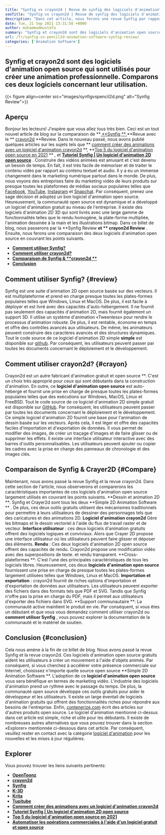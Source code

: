 ```yaml
---
title: "Synfig vs crayon2d | Revue de synfig des logiciels d'animation" 
seoTitle: "Synfig vs crayon2d | Revue de synfig des logiciels d'animation" 
description: "Dans cet article, nous ferons une revue Synfig par rapport à la revue crayon2d. Les deux sont les principaux logiciels d'animation open source sont auto-hébergés et riches." 
date: Tue, 21 Sep 2021 13:31:58 +0000
author: muhammadmustafa
summary: "Synfig et crayon2d sont des logiciels d'animation open source qui sont utilisés pour créer une animation professionnelle. Comparons ces deux logiciels concernant leur utilisation." 
url: /fr/synfig-vs-pencil2d-animation-software-synfig-review/
categories: ['Animation Software']
---
```


## Synfig et crayon2d sont des logiciels d'animation open source qui sont utilisés pour créer une animation professionnelle. Comparons ces deux logiciels concernant leur utilisation.

{{< figure align=center src="images/synfigvspencil2d.png" alt="Synfig Review">}}


## Aperçu
Bonjour les lecteurs! J'espère que vous allez tous très bien. Ceci est un tout nouvel article de blog sur la comparaison de **[ **Synfig ** ][1]  **Revue avec le **  [crayon2d][2]  **Review. Dans le nouveau passé, nous avons publié quelques articles sur les sujets tels que **  [comment créer des animations avec un logiciel d'animation crayon2d][3] **,  **[Top 5 du logiciel d'animation open source en 2021][4] ** , et  **[Tutoriel Synfig | Un logiciel d'animation 2D open source][5]**  . Construire des vidéos animées est amusant et c'est devenu un besoin de temps. En fait, il est très facile de mémoriser et de traiter le contenu vidéo par rapport au contenu textuel et audio. Il y a eu un immense changement dans le marketing numérique partout dans le monde. De plus, nous voyons des entreprises faire du marketing vidéo de leurs produits sur presque toutes les plateformes de médias sociaux populaires telles que [Facebook][6], [YouTube][7], [Instagram][8] et [Snapchat][9].
Par conséquent, prenez une sage décision et adoptez un bon logiciel d'animation open source. Heureusement, la communauté open source est dynamique et a développé un logiciel d'animation gratuit au niveau de l'entreprise. Il existe des logiciels d'animation 2D 3D qui sont livrés avec une large gamme de fonctionnalités telles que le rendu homogène, la plate-forme multipliée, l'animation dessinée à la main et les illustrations bitmap. Dans ce billet de blog, nous passerons par la **Synfig Review  **et **  crayon2d Review** . Ensuite, nous ferons une comparaison des deux logiciels d'animation open source en couvrant les points suivants.
  * **[Comment utiliser Synfig?][10]** 
  * **[Comment utiliser crayon2d?][11]** 
  * **[Comparaison de Synfig &  **crayon2d ** ][12]** 
  * **[Conclusion][13]** 

## **Comment utiliser Synfig?** {#review}
Synfig est une suite d'animation 2D open source basée sur des vecteurs. Il est multiplateforme et prend en charge presque toutes les plates-formes populaires telles que Windows, Linux et MacOS. De plus, il est facile à déployer et est livré avec des capacités d'auto-hébergement. Il ne fournit pas seulement des capacités d'animation 2D, mais fournit également un support 3D. Il utilise un système d'animation «Tweenless» pour rendre le processus d'animation robuste. De plus, il est rentable, économe en temps et offre des contrôles avancés aux utilisateurs. De même, les animateurs peuvent construire des caractères avancés et des structures dynamiques. Tout le code source de ce logiciel d'animation 2D simple **simple**  est disponible sur [github][14]. Par conséquent, les utilisateurs peuvent passer par toutes les documents concernant le déploiement et le développement.

## Comment utiliser crayon2d?   {#crayon}
Crayon2d est un autre fabricant d'animation gratuit et open source **. C'est un choix très approprié pour ceux qui sont débutants dans la construction d'animation. En outre, ce **logiciel d'animation open source**  est auto-hébergé et fournit une prise en charge de presque toutes les plates-formes populaires telles que des exécutions sur Windows, MacOS, Linux et FreeBSD. Tout le code source de ce logiciel d'animation 2D simple gratuit est disponible sur [GitHub][15]. Par conséquent, les utilisateurs peuvent passer par toutes les documents concernant le déploiement et le développement. Ce simple logiciel d'animation 2D fournit une base pour l'animation de dessin basée sur les vecteurs. Après cela, il est léger et offre des capacités faciles d'importation et d'exportation de données. Il vous permet de modifier des images, de créer un traçage d'images et de faire glisser ou de supprimer les effets. Il existe une interface utilisateur interactive avec des barres d'outils personnalisables. Les utilisateurs peuvent ajouter ou copier les cadres avec la prise en charge des panneaux de chronologie et des images clés.

## Comparaison de Synfig & Crayer2D   {#Compare}
Maintenant, nous avons passé la revue Synfig et la revue crayon2d. Dans cette section de l'article, nous observerons et comparerons les caractéristiques importantes de ces logiciels d'animation open source largement utilisés en couvrant les points suivants.
**Dessin et animation 2D **: Synfig et Crayer2d sont tous les deux  **Simple 2D Animation Software ** . De plus, ces deux outils gratuits utilisent des mécanismes traditionnels pour permettre à leurs utilisateurs de dessiner des personnages tels que des caricatures et des animations 2D.  **Logiciel d'animation crayon2d**   Gère les bitmaps et le dessin vectoriel à l'aide du flux de travail raster et de vecteur.
**Interface utilisateur** : ces deux logiciels d'animation gratuits offrent des logiciels logiques et conviviaux. Alors que Crayer 2D propose une interface utilisateur où les utilisateurs peuvent faire glisser et déposer des éléments.
**Rendu** : Ces deux logiciels d'animation 2D open source offrent des capacités de rendu. Crayon2d propose une modification vidéo avec des superpositions de texte. et rendu transparent.
**Cross-plateformes **: C'est l'une des principales caractéristiques de tous les logiciels libres. Heureusement, ces deux  **logiciels d'animation open source**   fournissent une prise en charge de presque toutes les plates-formes largement utilisées telles que Windows, Linux et MacOS.
**Importation et exportation** : crayon2d fournit de riches options d'importation et d'exportation de données aux utilisateurs. Les utilisateurs peuvent exporter des fichiers dans des formats tels que PDF et SVG. Tandis que Synfig n'offre pas la prise en charge du PDF, mais il permet aux utilisateurs d'exporter des fichiers dans SVG.
**Support communautaire **: La communauté active maintient le produit en vie. Par conséquent, si vous êtes un débutant et que vous vous demandez comment utiliser crayon2d ou  **comment utiliser Synfig**  , vous pouvez explorer la documentation de la communauté et le matériel de soutien.

## Conclusion   {#conclusion}
Cela nous amène à la fin de ce billet de blog. Nous avons passé la revue Synfig et la revue crayon2d. Ces logiciels d'animation open source gratuits aident les utilisateurs à créer un mouvement à l'aide d'objets animés. Par conséquent, si vous cherchez à accélérer votre présence commerciale sur Internet, choisissez n'importe quelle source open source **Simple 2D Animation Software **. L'adoption de ce  **logiciel d'animation open source**   vous sera bénéfique en termes de marketing vidéo. L'industrie des logiciels d'animation prend un rythme avec le passage du temps. De plus, la communauté open source développe ces outils gratuits pour aider le développeur et les utilisateurs. Il existe un large éventail de logiciels d'animation gratuits qui offrent des fonctionnalités riches pour répondre aux besoins de l'entreprise.
Enfin, [contenerize.com][16] écrit des articles sur d'autres produits open source. Le logiciel d'animation mentionné ci-dessus dans cet article est simple, riche et utile pour les débutants. Il existe de nombreuses autres alternatives que vous pouvez trouver dans la section «Explorer» mentionnée ci-dessous dans cet article. Par conséquent, veuillez rester en contact avec la catégorie [logiciel d'animation][17] pour les nouvelles et les mises à jour régulières.

## Explorer
Vous pouvez trouver les liens suivants pertinents:
  * [**OpenToonz** ][18]
  * **[crayon2d][2]** 
  * [**Synfig** ][1]
  * **[K-3D][19]** 
  * **[Krita][20]** 
  * **[Tupitube][21]** 
  * **[Comment créer des animations avec un logiciel d'animation crayon2d][3]** 
  * **[Tutoriel Synfig | Un logiciel d'animation 2D open source][5]** 
  * **[Top 5 du logiciel d'animation open source en 2021][4]** 
  * **[Automatiser les opérations commerciales à l'aide d'un logiciel gratuit et open source][22]** 

  
[1]: https://products.containerize.com/animation-software/synfig/
[2]: https://products.containerize.com/animation-software/pencil2d/
[3]: https://blog.containerize.com/animation-software/how-to-create-animations-with-pencil2d-animation-software/
[4]: https://blog.containerize.com/animation-software/top-5-open-source-animation-software-in-2021/
[5]: https://blog.containerize.com/animation-software/synfig-tutorial-an-open-source-2d-animation-software/
[6]: https://www.facebook.com/
[7]: https://www.youtube.com/
[8]: http://instagram.com/
[9]: https://www.snapchat.com/
[10]: #review
[11]: #pencil
[12]: #compare
[13]: #Conclusion
[14]: https://github.com/synfig/synfig
[15]: https://github.com/pencil2d/pencil
[16]: https://www.containerize.com/
[17]: https://products.containerize.com/animation-software/
[18]: https://products.containerize.com/animation-software/opentoonz/
[19]: https://products.containerize.com/animation-software/k3d/
[20]: https://products.containerize.com/animation-software/krita/
[21]: https://products.containerize.com/animation-software/tupitube/
[22]: https://blog.containerize.com/blogging/automate-business-operations-using-open-source-software/
